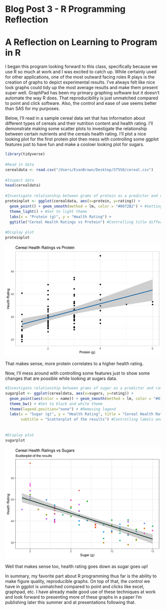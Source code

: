Blog Post 3 - R Programming Reflection
================

# **A Reflection on Learning to Program in R**

I began this program looking forward to this class, specifically because
we use R so much at work and I was excited to catch up. While certainly
used for other applications, one of the most outward facing roles R
plays is the creation of graphs to depict experimental results. I’ve
always felt like nice look graphs could tidy up the most average results
and make them present super well. GraphPad has been my primary graphing
software but it doesn’t automate the way R does. That reproducibility is
just unmatched compared to point and click software. Also, the control
and ease of use seems better than SAS for my purposes.

Below, I’ll read in a sample cereal data set that has information about
different types of cereals and their nutrition content and health
rating. I’ll demonstrate making some scatter plots to investigate the
relationship between certain nutrients and the cereals health rating.
I’ll plot a nice looking plot for the first protein plot then mess with
controlling some ggplot features just to have fun and make a cooloer
looking plot for sugars.

``` r
library(tidyverse)

#Read in data
cerealdata <- read.csv("/Users/EvanBrown/Desktop/ST558/cereal.csv")

#Inspect data
head(cerealdata)

#Investigate relationship between grams of protein as a predictor and rating as a response by plotting a scatter plot
proteinplot <- ggplot(cerealdata, aes(x=protein, y=rating)) +
  geom_point() + geom_smooth(method = lm, color = "#0072B2") + #Setting custom line color
  theme_light() + #Set to light theme
  labs(x = "Protein (g)", y = "Health Rating") +
  ggtitle("Cereal Health Ratings vs Protein") #Controlling title differently

#Display plot
proteinplot
```

![](../images/unnamed-chunk-4-1.png)<!-- -->

That makes sense, more protein correlates to a higher health rating.

Now, I’ll mess around with controlling some features just to show some
changes that are possible while looking at sugars data.

``` r
#Investigate relationship between grams of sugar as a predictor and rating as a response by plotting a scatter plot
sugarplot <- ggplot(cerealdata, aes(x=sugars, y=rating)) +
  geom_point(aes(color = name)) + geom_smooth(method = lm, color = "#013f28") + #Setting custom line color, point colors to cereal name
  theme_bw() + #Set to black and white theme
  theme(legend.position="none") + #Removing legend
  labs(x = "Sugar (g)", y = "Health Rating", title = "Cereal Health Ratings vs Sugars", 
       subtitle = "Scatterplot of the results") #Controlling labels and titles


#Display plot
sugarplot
```

![](../images/unnamed-chunk-5-1.png)<!-- -->

Well that makes sense too, health rating goes down as sugar goes up!

In summary, my favorite part about R programming thus far is the ability
to make figure quality, reproducible graphs. On top of that, the control
we have in ggplot is unmatched compared to point and clicks like excel,
graphpad, etc. I have already made good use of these techniques at work
and look forward to presenting more of these graphs in a paper I’m
publishing later this summer and at presentations following that.
